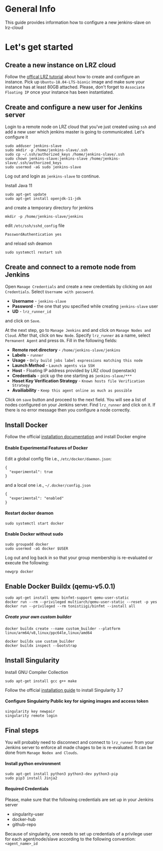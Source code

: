 # General Info
This guide provides information how to configure a new jenkins-slave on lrz-cloud

# Let's get started

## Create a new instance on LRZ cloud
Follow the [offical LRZ tutorial](https://doku.lrz.de/display/PUBLIC/Create+a+VM) about how to create and configure an instance. Pick up `Ubuntu-18.04-LTS-bionic` image and make sure your instance has at least 80GB attached. Please, don't forget to `Associate Floating IP` once your instance has been instantiated.


## Create and configure a new user for Jenkins server
Login to a remote node on LRZ cloud that you've just created using `ssh` and add a new user which jenkins master is going to communicated. Let's configure it
```
sudo adduser jenkins-slave
sudo mkdir -p /home/jenkins-slave/.ssh
sudo cp ~/.ssh/authorized_keys /home/jenkins-slave/.ssh
sudo chown jenkins-slave:jenkins-slave /home/jenkins-slave/.ssh/authorized_keys
sudo usermod -aG sudo jenkins-slave
```
Log out and login as `jenkins-slave` to continue.

Install Java 11
```
sudo apt-get update
sudo apt-get install openjdk-11-jdk
```

and create a temporary directory for jenkins
```
mkdir -p /home/jenkins-slave/jenkins
```

edit `/etc/ssh/sshd_config` file
```
PasswordAuthentication yes
```
and reload ssh deamon
```
sudo systemctl restart ssh
```

## Create and connect to a remote node from Jenkins
Open `Manage Credentials` and create a new credentials by clicking on `Add Credentials`. Select `Username with password`. 
- **Username** - `jenkins-slave`
- **Password** - the one that you specified while creating `jenkins-slave` user
- **UD** - `lrz_runner_id`

and click on `Save`.

At the next step, go to `Manage Jenkins` and and click on `Manage Nodes and Cloud`. After that, click on `New Node`. Specify `lrz_runner` as a name, select `Permanent Agent` and press `Ok`. Fill in the following fields:

- **Remote root directory** - `/home/jenkins-slave/jenkins`
- **Labels** - `runner`
- **Usage** - `Only build jobs label expressions matching this node`
- **Launch Method** - `Launch agents via SSH`
- **Host** - Floating IP address provided by LRZ cloud (openstack)
- **Credentials** - pick up the one starting as `jenkins-slave/***`
- **Hoset Key Verification Strategy** - `Known hosts file Verification Strategy`
- **Availiability** - `Keep this agent online as much as possible`

Click on `save` button and proceed to the next field. You will see a list of nodes configured on your Jenkins server. Find `lrz_runner` and click on it.
If there is no error message then you configure a node correctly.

## Install Docker
Follow the official [installation  documentation](https://docs.docker.com/engine/install/ubuntu/) and install Docker engine

#### Enable Experimental Features of Docker
Edit a global config file i.e., `/etc/docker/daemon.json`:
```
{
  "experimental": true
}
```
and a local one i.e., `~/.docker/config.json`
```
{
  "experimental": "enabled"
}
```
#### Restart docker deamon
```
sudo systemctl start docker
```

#### Enable Docker without sudo
```
sudo groupadd docker
sudo usermod -aG docker $USER
```
Log out and log back in so that your group membership is re-evaluated 
or execute the following:
```
newgrp docker
```

## Enable Docker Buildx (qemu-v5.0.1)
```
sudo apt-get install qemu binfmt-support qemu-user-static
docker run --rm --privileged multiarch/qemu-user-static --reset -p yes 
docker run --privileged --rm tonistiigi/binfmt --install all
```
##### Create your own custom builder
```
docker buildx create --name custom_builder --platform linux/arm64/v8,linux/ppc64le,linux/amd64

docker buildx use custom_builder
docker buildx inspect --bootstrap
```


## Install Singularity
Install GNU Compiler Collection
```
sudo apt-get install gcc g++ make
```
Follow the official [installation guide](https://sylabs.io/guides/3.7/user-guide/quick_start.html) to install Singularity 3.7

#### Configure Singulairty Public key for signing images and access token
```
singularity key newpair
singularity remote login
```

## Final steps
You will probably need to disconnect and connect to `lrz_runner` from your Jenkins server to enforce all made chages to be is re-evaluated. It can be done from `Manage Nodex and Clouds`.

#### Install python environment
```
sudo apt-get install python3 python3-dev python3-pip
sudo pip3 install Jinja2
```

#### Required Credentials
Please, make sure that the following credentials are set up in your Jenkins server
- singularity-user
- docker-hub
- github-repo

Because of singularity, one needs to set up credentials of a privilege user for each agent/node/slave according to the following convention: `<agent_name>_id`
